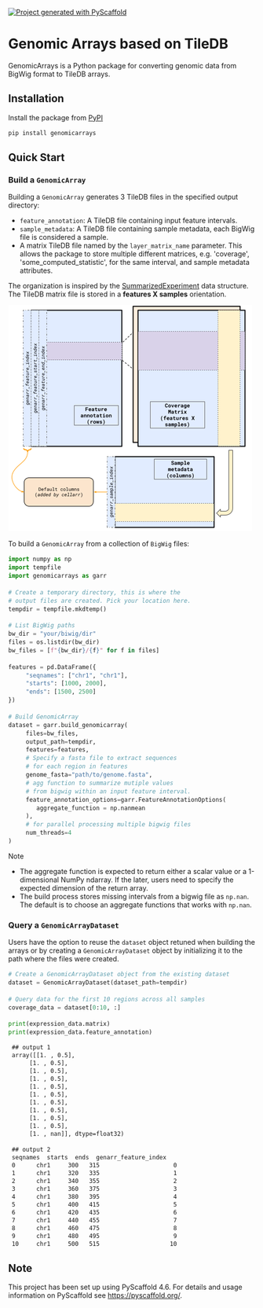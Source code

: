 <!-- These are examples of badges you might want to add to your README:
     please update the URLs accordingly

[![Built Status](https://api.cirrus-ci.com/github/<USER>/GenomicArrays.svg?branch=main)](https://cirrus-ci.com/github/<USER>/GenomicArrays)
[![ReadTheDocs](https://readthedocs.org/projects/GenomicArrays/badge/?version=latest)](https://GenomicArrays.readthedocs.io/en/stable/)
[![Coveralls](https://img.shields.io/coveralls/github/<USER>/GenomicArrays/main.svg)](https://coveralls.io/r/<USER>/GenomicArrays)
[![PyPI-Server](https://img.shields.io/pypi/v/GenomicArrays.svg)](https://pypi.org/project/GenomicArrays/)
[![Conda-Forge](https://img.shields.io/conda/vn/conda-forge/GenomicArrays.svg)](https://anaconda.org/conda-forge/GenomicArrays)
[![Monthly Downloads](https://pepy.tech/badge/GenomicArrays/month)](https://pepy.tech/project/GenomicArrays)
[![Twitter](https://img.shields.io/twitter/url/http/shields.io.svg?style=social&label=Twitter)](https://twitter.com/GenomicArrays)
-->

[![Project generated with PyScaffold](https://img.shields.io/badge/-PyScaffold-005CA0?logo=pyscaffold)](https://pyscaffold.org/)

# Genomic Arrays based on TileDB

GenomicArrays is a Python package for converting genomic data from BigWig format to TileDB arrays.

## Installation

Install the package from [PyPI](https://pypi.org/project/genomicarrays/)

```sh
pip install genomicarrays
```

## Quick Start

### Build a `GenomicArray`

Building a `GenomicArray` generates 3 TileDB files in the specified output directory:

- `feature_annotation`: A TileDB file containing input feature intervals.
- `sample_metadata`: A TileDB file containing sample metadata, each BigWig file is considered a sample.
- A matrix TileDB file named by the `layer_matrix_name` parameter. This allows the package
to store multiple different matrices, e.g. 'coverage', 'some_computed_statistic', for the same interval,
and sample metadata attributes.

The organization is inspired by the [SummarizedExperiment](https://bioconductor.org/packages/release/bioc/html/SummarizedExperiment.html) data structure. The TileDB matrix file is stored in a **features X samples** orientation.

![`GenomicArray` structure](./assets/genarr.png "GenomicArray")

To build a `GenomicArray` from a collection of `BigWig` files:

```python
import numpy as np
import tempfile
import genomicarrays as garr

# Create a temporary directory, this is where the
# output files are created. Pick your location here.
tempdir = tempfile.mkdtemp()

# List BigWig paths
bw_dir = "your/biwig/dir"
files = os.listdir(bw_dir)
bw_files = [f"{bw_dir}/{f}" for f in files]

features = pd.DataFrame({
     "seqnames": ["chr1", "chr1"],
     "starts": [1000, 2000],
     "ends": [1500, 2500]
})

# Build GenomicArray
dataset = garr.build_genomicarray(
     files=bw_files,
     output_path=tempdir,
     features=features,
     # Specify a fasta file to extract sequences
     # for each region in features
     genome_fasta="path/to/genome.fasta",
     # agg function to summarize mutiple values
     # from bigwig within an input feature interval.
     feature_annotation_options=garr.FeatureAnnotationOptions(
        aggregate_function = np.nanmean
     ),
     # for parallel processing multiple bigwig files
     num_threads=4
)
```

> [!NOTE]
> - The aggregate function is expected to return either a scalar value or a 1-dimensional NumPy ndarray. If the later, users need to specify the expected dimension of the return array.
> - The build process stores missing intervals from a bigwig file as `np.nan`. The default is to choose an aggregate functions that works with `np.nan`.



### Query a `GenomicArrayDataset`

Users have the option to reuse the `dataset` object retuned when building the arrays or by creating a `GenomicArrayDataset` object by initializing it to the path where the files were created.

```python
# Create a GenomicArrayDataset object from the existing dataset
dataset = GenomicArrayDataset(dataset_path=tempdir)

# Query data for the first 10 regions across all samples
coverage_data = dataset[0:10, :]

print(expression_data.matrix)
print(expression_data.feature_annotation)
```

     ## output 1
     array([[1. , 0.5],
          [1. , 0.5],
          [1. , 0.5],
          [1. , 0.5],
          [1. , 0.5],
          [1. , 0.5],
          [1. , 0.5],
          [1. , 0.5],
          [1. , 0.5],
          [1. , 0.5],
          [1. , nan]], dtype=float32)

     ## output 2
     seqnames  starts  ends  genarr_feature_index
     0      chr1     300   315                     0
     1      chr1     320   335                     1
     2      chr1     340   355                     2
     3      chr1     360   375                     3
     4      chr1     380   395                     4
     5      chr1     400   415                     5
     6      chr1     420   435                     6
     7      chr1     440   455                     7
     8      chr1     460   475                     8
     9      chr1     480   495                     9
     10     chr1     500   515                    10


<!-- pyscaffold-notes -->

## Note

This project has been set up using PyScaffold 4.6. For details and usage
information on PyScaffold see https://pyscaffold.org/.
